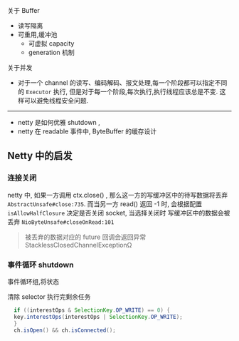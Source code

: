 
关于 Buffer

- 读写隔离
- 可重用,缓冲池 
  - 可虚拟 capacity
  - generation 机制

关于并发

- 对于一个 channel 的读写、编码解码、报文处理,每一个阶段都可以指定不同的 `Executor` 执行, 但是对于每一个阶段,每次执行,执行线程应该总是不变. 这样可以避免线程安全问题.

---

- netty 是如何优雅 shutdown ,
- netty 在 readable 事件中, ByteBuffer 的缓存设计


## Netty 中的启发

### 连接关闭

netty 中, 如果一方调用 ctx.close() , 那么这一方的写缓冲区中的待写数据将丢弃 `AbstractUnsafe#close:735`. 
而当另一方 read() 返回 -1 时, 会根据配置 `isAllowHalfClosure` 决定是否关闭 socket, 当选择关闭时 写缓冲区中的数据会被丢弃 `NioByteUnsafe#closeOnRead:101` 

> 被丢弃的数据对应的 future 回调会返回异常 StacklessClosedChannelExceptionΩ

### 事件循环 shutdown 

事件循环组,将状态

清除 selector
执行完剩余任务


```java
  if ((interestOps & SelectionKey.OP_WRITE) == 0) {
  key.interestOps(interestOps | SelectionKey.OP_WRITE);
  }
  ch.isOpen() && ch.isConnected();
```
